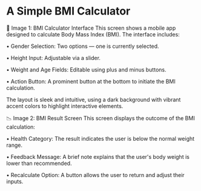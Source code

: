 # A Simple BMI Calculator

🧮 Image 1: BMI Calculator Interface
This screen shows a mobile app designed to calculate Body Mass Index (BMI). The interface includes:

• 	Gender Selection: Two options — one is currently selected.

• 	Height Input: Adjustable via a slider.

• 	Weight and Age Fields: Editable using plus and minus buttons.

• 	Action Button: A prominent button at the bottom to initiate the BMI calculation.

The layout is sleek and intuitive, using a dark background with vibrant accent colors to highlight interactive elements.

📉 Image 2: BMI Result Screen
This screen displays the outcome of the BMI calculation:

• 	Health Category: The result indicates the user is below the normal weight range.

• 	Feedback Message: A brief note explains that the user's body weight is lower than recommended.

• 	Recalculate Option: A button allows the user to return and adjust their inputs.
